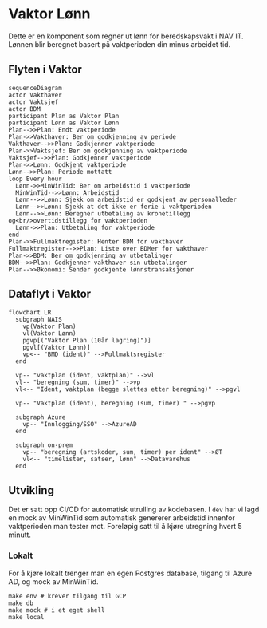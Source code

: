# Vaktor Lønn

Dette er en komponent som regner ut lønn for beredskapsvakt i NAV IT.
Lønnen blir beregnet basert på vaktperioden din minus arbeidet tid.

## Flyten i Vaktor

```mermaid
sequenceDiagram
actor Vakthaver
actor Vaktsjef
actor BDM
participant Plan as Vaktor Plan
participant Lønn as Vaktor Lønn
Plan-->>Plan: Endt vaktperiode
Plan->>Vakthaver: Ber om godkjenning av periode
Vakthaver-->>Plan: Godkjenner vaktperiode
Plan->>Vaktsjef: Ber om godkjenning av vaktperiode
Vaktsjef-->>Plan: Godkjenner vaktperiode
Plan->>Lønn: Godkjent vaktperiode
Lønn-->>Plan: Periode mottatt
loop Every hour
  Lønn->>MinWinTid: Ber om arbeidstid i vaktperiode
  MinWinTid-->>Lønn: Arbeidstid
  Lønn-->>Lønn: Sjekk om arbeidstid er godkjent av personalleder
  Lønn-->>Lønn: Sjekk at det ikke er ferie i vaktperioden
  Lønn-->>Lønn: Beregner utbetaling av kronetillegg og<br/>overtidstillegg for vaktperioden
  Lønn->>Plan: Utbetaling for vaktperiode
end
Plan->>Fullmaktregister: Henter BDM for vakthaver
Fullmaktregister-->>Plan: Liste over BDMer for vakthaver
Plan->>BDM: Ber om godkjenning av utbetalinger
BDM-->>Plan: Godkjenner vakthaver sin utbetalinger
Plan-->>Økonomi: Sender godkjente lønnstransaksjoner
```

## Dataflyt i Vaktor

```mermaid
flowchart LR
  subgraph NAIS
    vp(Vaktor Plan)
    vl(Vaktor Lønn)
    pgvp[("Vaktor Plan (10år lagring)")]
    pgvl[(Vaktor Lønn)]
    vp<-- "BMD (ident)" -->Fullmaktsregister
  end

  vp-- "vaktplan (ident, vaktplan)" -->vl
  vl-- "beregning (sum, timer)" -->vp
  vl<-- "Ident, vaktplan (begge slettes etter beregning)" -->pgvl

  vp-- "Vaktplan (ident), beregning (sum, timer) " -->pgvp

  subgraph Azure
    vp-- "Innlogging/SSO" -->AzureAD
  end

  subgraph on-prem
    vp-- "beregning (artskoder, sum, timer) per ident" -->ØT
    vl<-- "timelister, satser, lønn" -->Datavarehus
  end
```

## Utvikling

Det er satt opp CI/CD for automatisk utrulling av kodebasen.
I `dev` har vi lagd en mock av MinWinTid som automatisk genererer arbeidstid innenfor vaktperioden man tester mot.
Foreløpig satt til å kjøre utregning hvert 5 minutt.

### Lokalt

For å kjøre lokalt trenger man en egen Postgres database, tilgang til Azure AD, og mock av MinWinTid.

```shell
make env # krever tilgang til GCP
make db
make mock # i et eget shell
make local
```
